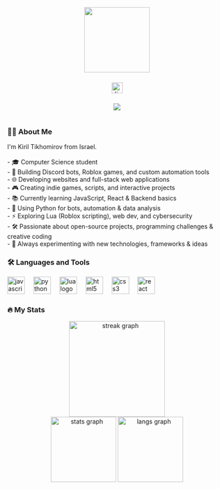 <div align="center">
  <img height="150" src="https://cdn.discordapp.com/attachments/1218489615552479263/1420798072627265607/140178026.png?ex=68d6b4d1&is=68d56351&hm=7413bda919027acfcd22bdb78910e26793343c6b01c9de7ea2b6eed871f2fcdf&"  />
</div>

###

<div align="center">
  <a href="https://discord.com/users/1121696422526464073" target="_blank">
    <img src="https://img.shields.io/static/v1?message=Discord&logo=discord&label=&color=7289DA&logoColor=white&labelColor=&style=for-the-badge" height="25" alt="discord logo" />
  </a>
 
</div>

###

<div align="center">
  <img src="https://visitor-badge.laobi.icu/badge?page_id=kirilt2.kirilt2&" />
</div>

###

<h1 align="center"Yoo</h1>

###

<h3 align="left">👨‍💻 About Me</h3>
<p align="left">
I'm Kiril Tikhomirov from Israel.<br><br>
- 🎓 Computer Science student<br>
- 🔭 Building Discord bots, Roblox games, and custom automation tools<br>
- 🌐 Developing websites and full-stack web applications<br>
- 🎮 Creating indie games, scripts, and interactive projects<br>
- 📚 Currently learning JavaScript, React & Backend basics<br>
- 🐍 Using Python for bots, automation & data analysis<br>
- ⚡ Exploring Lua (Roblox scripting), web dev, and cybersecurity<br>
- 🛠️ Passionate about open-source projects, programming challenges & creative coding<br>
- 🚀 Always experimenting with new technologies, frameworks & ideas
</p>

<h3 align="left">🛠 Languages and Tools</h3>

<div align="left">
  <img src="https://cdn.jsdelivr.net/gh/devicons/devicon/icons/javascript/javascript-original.svg" height="40" alt="javascript logo" />
  <img width="12" />
  <img src="https://cdn.jsdelivr.net/gh/devicons/devicon/icons/python/python-original.svg" height="40" alt="python logo" />
  <img width="12" />
  <img src="https://cdn.jsdelivr.net/gh/devicons/devicon/icons/lua/lua-original.svg" height="40" alt="lua logo" />
  <img width="12" />
  <img src="https://cdn.jsdelivr.net/gh/devicons/devicon/icons/html5/html5-original.svg" height="40" alt="html5 logo" />
  <img width="12" />
  <img src="https://cdn.jsdelivr.net/gh/devicons/devicon/icons/css3/css3-original.svg" height="40" alt="css3 logo" />
  <img width="12" />
  <img src="https://cdn.jsdelivr.net/gh/devicons/devicon/icons/react/react-original.svg" height="40" alt="react logo" />
</div>

###

<h3 align="left">🔥 My Stats</h3>

<div align="center">
  <img src="https://streak-stats.demolab.com?user=kirilt2&locale=en&mode=daily&theme=dark&hide_border=false&border_radius=5" height="220" alt="streak graph" />
  <br>
  <img src="https://github-readme-stats.vercel.app/api?username=kirilt2&show_icons=true&theme=dracula" height="150" alt="stats graph" />
  <img src="https://github-readme-stats.vercel.app/api/top-langs?username=kirilt2&layout=compact&theme=dracula" height="150" alt="langs graph" />
</div>
